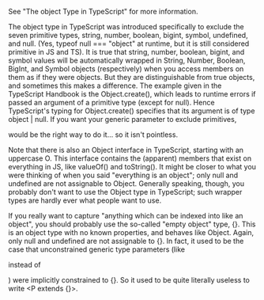 See "The object Type in TypeScript" for more information.

The object type in TypeScript was introduced specifically to exclude the seven primitive types, string, number, boolean, bigint, symbol, undefined, and null. (Yes, typeof null === "object" at runtime, but it is still considered primitive in JS and TS). It is true that string, number, boolean, bigint, and symbol values will be automatically wrapped in String, Number, Boolean, BigInt, and Symbol objects (respectively) when you access members on them as if they were objects. But they are distinguishable from true objects, and sometimes this makes a difference. The example given in the TypeScript Handbook is the Object.create(), which leads to runtime errors if passed an argument of a primitive type (except for null). Hence TypeScript's typing for Object.create() specifies that its argument is of type object | null. If you want your generic parameter to exclude primitives, <P extends object> would be the right way to do it... so it isn't pointless.

Note that there is also an Object interface in TypeScript, starting with an uppercase O. This interface contains the (apparent) members that exist on everything in JS, like valueOf() and toString(). It might be closer to what you were thinking of when you said "everything is an object"; only null and undefined are not assignable to Object. Generally speaking, though, you probably don't want to use the Object type in TypeScript; such wrapper types are hardly ever what people want to use.

If you really want to capture "anything which can be indexed into like an object", you should probably use the so-called "empty object" type, {}. This is an object type with no known properties, and behaves like Object. Again, only null and undefined are not assignable to {}. In fact, it used to be the case that unconstrained generic type parameters (like <P> instead of <P extends Q>) were implicitly constrained to {}. So it used to be quite literally useless to write <P extends {}>.
